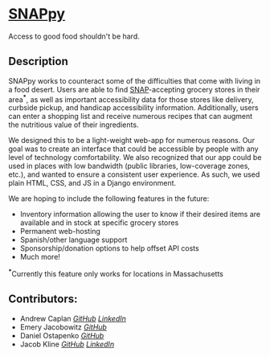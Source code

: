 # [SNAPpy](https://github.com/jekhi5/SNAPpy)
Access to good food shouldn't be hard.

## Description
SNAPpy works to counteract some of the difficulties that come with living in a food desert. Users are able to find [SNAP](https://www.fns.usda.gov/snap/supplemental-nutrition-assistance-program)-accepting grocery stores in their area<sup><b>*</b></sup>, as well as important accessibility data for those stores like delivery, curbside pickup, and handicap accessibility information. Additionally, users can enter a shopping list and receive numerous recipes that can augment the nutritious value of their ingredients.

We designed this to be a light-weight web-app for numerous reasons. Our goal was to create an interface that could be accessible by people with any level of technology comfortability. We also recognized that our app could be used in places with low bandwidth (public libraries, low-coverage zones, etc.), and wanted to ensure a consistent user experience. As such, we used plain HTML, CSS, and JS in a Django environment.

We are hoping to include the following features in the future:
- Inventory information allowing the user to know if their desired items are available and in stock at specific grocery stores
- Permanent web-hosting
- Spanish/other language support
- Sponsorship/donation options to help offset API costs
- Much more!


<sup><b>*</b></sup>Currently this feature only works for locations in Massachusetts



## Contributors: 
- Andrew Caplan [*GitHub*](https://github.com/andrewcaplan1) [*LinkedIn*](https://linkedin.com/in/andrewecaplan/)
- Emery Jacobowitz [*GitHub*](https://github.com/ThePineappleW)
- Daniel Ostapenko [*GitHub*](https://github.com/Danieltapenko)
- Jacob Kline [*GitHub*](https://github.com/jekhi5) [*LinkedIn*](https://linkedin.com/in/jacob-e-kline)
